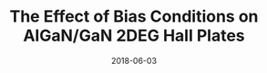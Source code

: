 ---
title: "The Effect of Bias Conditions on AlGaN/GaN 2DEG Hall Plates"
collection: publications
permalink: /publication/2018-06-03-Hall_1
date: 2018-06-03
venue: 'Solid-State Sensors, Actuators and Microsystems Workshop'
citation: '<b>Dowling, K.M.</b>, Alpert, H.S., Zhang, P., Ramirez, A.N., Yalamarthy, A.S., Köck, H., Ausserlechner, U., and Senesky, D.G. , “The Effect of Bias Conditions on AlGaN/GaN 2DEG Hall Plates,” In Proceedings of Solid-State Sensors, Actuators and Microsystems Workshop, Hilton Head, SC, 2018'
category: 'Hall'

---
